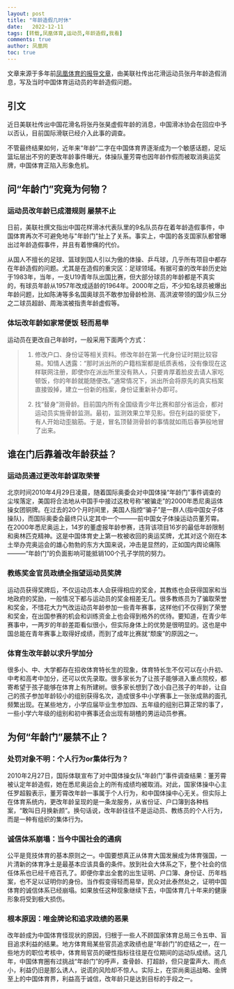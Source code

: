 ```yaml
---
layout: post
title: "年龄造假几时休"
date:   2022-12-11 
tags: [转载,凤凰体育,运动员,年龄造假,我看]
comments: true
author: 凤凰网
toc: true
---
```


文章来源于多年前[凤凰体育的报导文章](https://sports.ifeng.com/pinglun/special/titanluoshengmen/)，由美联社传出花滑运动员张丹年龄造假消息，写及当时中国体育运动员的年龄造假问题。

<!-- more -->

## 引文

近日美联社传出中国花滑名将张丹张昊虚假年龄的消息，中国滑冰协会在回应中予以否认，目前国际滑联已经介入此事的调查。

不管最终结果如何，近年来“年龄”二字在中国体育界逐渐成为一个敏感话题，足坛篮坛层出不穷的更改年龄事件曝光，体操队董芳霄也因年龄作假而被取消奥运奖牌，中国体育正陷入形象危机。

## 问“年龄门”究竟为何物？

### 运动员改年龄已成潜规则 屡禁不止

日前，美联社撰文指出中国花样滑冰代表队里的9名队员存在着年龄造假事件，中国体育再次不可避免地与"年龄门"扯上了关系。事实上，中国的各支国家队都曾曝出过年龄造假事件，并且有着惨痛的代价。

从国人不擅长的足球、篮球到国人引以为傲的体操、乒乓球，几乎所有项目中都存在年龄造假的问题。尤其是在造假的重灾区：足球领域。有据可查的改年龄历史始于1983年，当年，一支U19青年队出国比赛，但大部分球员的年龄都是不真实的，有球员年龄从1957年改成适龄的1964年。2000年之后，不少知名球员被爆出年龄问题，比如陈涛等多名国奥球员不敢参加骨龄检测、高洪波带领的国少队三分之二球员超龄、周海滨被指责年龄虚假等。

### 体坛改年龄如家常便饭 轻而易举

运动员在更改自己年龄时，一般采用下面两个方式：

>1. 修改户口、身份证等相关资料。修改年龄在第一代身份证时期比较容易。知情人透露：“那时派出所的户籍档案都是纸质表格，没有像现在这样联网注册，即使你在派出所里没有熟人，只要肯厚着脸皮去请人家吃顿饭，你的年龄就能随便改。”通常情况下，派出所会将原先的真实档案直接毁掉，建立一份新的档案，身份证重新补办即可。
>
>2. 找“替身”测骨龄。目前国内所有全国级青少年比赛和部分省运会，都对运动员实施骨龄监测。最初，监测效果立竿见影。但在利益的驱使下，有人开始动歪脑筋。于是，冒名顶替测骨龄的事情就如雨后春笋般地冒了出来。

## 谁在门后靠着改年龄获益？

### 运动员通过更改年龄谋取荣誉

北京时间2010年4月29日凌晨，随着国际奥委会对中国体操“年龄门”事件调查的尘埃落定，美国将合法地从中国手中接过这枚号称“被骗走”的2000年悉尼奥运体操女团铜牌。在过去的20个月时间里，美国人指控“骗子”是一群人(指中国女子体操队)，而国际奥委会最终只认定其中一个———前中国女子体操运动员董芳霄。在2000年悉尼奥运上，14岁的董虚报年龄参赛，违背该项目16岁的最低年龄限制和奥林匹克精神。这是中国体育史上第一枚被收回的奥运奖牌，尤其对这个刚在本土举办完奥运会的雄心勃勃的东方大国来说，冲击是显然的，正如国内舆论痛陈———“年龄门”的负面影响可能抵销100个孔子学院的努力。

### 教练奖金官员政绩全指望运动员奖牌

运动员获得奖牌后，不仅运动员本人会获得相应的奖金，其教练也会获得国家和当地政府的奖励，一般情况下都与运动员的奖金相差无几。很多教练员为了骗取荣誉和奖金，不惜花大力气改运动员年龄参加一些青年赛事，这样他们不仅得到了荣誉和奖金，在出国参赛的机会和训练资金上也会得到格外的优待。要知道，在青少年赛事中，一两岁的年龄差距看似很小，但实际身体上的优势是很明显的。这也是中国总能在青年赛事上取得好成绩，而到了成年比赛就“颓废”的原因之一。

### 体育生改年龄以求升学加分

很多小、中、大学都存在招收体育特长生的现象，体育特长生不仅可以在小升初、中考和高考中加分，还可以优先录取。很多家长为了让孩子能够进入重点院校，都寄希望于孩子能够在体育上有所建树。很多家长想到了改小自己孩子的年龄，让自己的孩子参加年龄较小的组别获得名次，造成很多中小学赛事上一张张成熟的面孔频繁出现。在某些地方，小学应届毕业生参加四、五年级的组别已算正常的事了，一些小学六年级的组别和初中赛事还会出现有胡楂的男运动员参赛。

## 为何“年龄门”屡禁不止？

### 处罚对象不明：个人行为or集体行为？

2010年2月27日，国际体联宣布了对中国体操女队“年龄门”事件调查结果：董芳霄被认定年龄造假，她在悉尼奥运会上的所有成绩均被取消。对此，国家体操中心主任罗超毅表示，董芳霄改年龄一事属于个人行为，和中国体操中心无关。但实际上在体育系统内，更改年龄呈现的是一条龙服务，从省份证、户口簿到各种档案，“敢叫日月换新颜”。换句话说，改年龄往往不是运动员、教练员的个人行为，而是一种有组织的集体行为。

### 诚信体系崩塌：当今中国社会的通病

公平是竞技体育的基本原则之一。中国要想真正从体育大国发展成为体育强国，一片清新的体育净土是最基本应该具备的条件。放到社会大体系之下，整个社会的信任体系也已经千疮百孔了。即便你拿出全套的出生证明、户口簿、身份证、历年档案，也不足以证明你的身份。当作假变得轻而易举，民众对此泰然处之，证明中国体育的诚信体系已经崩塌。如果放任这种现象继续下去，中国体育几十年来的健康形象将受到极大损伤。

### 根本原因：唯金牌论和追求政绩的恶果

改年龄成为中国体育怪现状的原因，归根于一些人不顾国家体育总局三令五申、盲目追求利益的结果。地方体育局某些官员追求政绩也是“年龄门”的症结之一，在一些地方的职位考核中，体育局官员的硬性指标往往是在位期间的运动队成绩。这几年，中国体育圈有过挑战“年龄门”的呼声，查骨龄、打超龄，但只是雷声大、雨点小，利益仍旧是那么诱人，说谎的风险却不惊人。实际上，在崇尚奥运战略、金牌至上的中国体育界，利益高于诚信，改年龄只是达到目标的手段之一。
